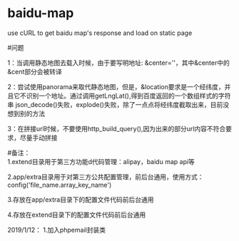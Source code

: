 # baidu-map
use cURL to get baidu map's response and load on static page      

#问题

1：当调用静态地图去载入时候，由于要写明地址: &center=''，其中&center中的&cent部分会被转译

2：尝试使用panorama来取代静态地图，但是，&location要求是一个经纬度，并且它不识别一个地址。通过调用getLngLat(),得到百度返回的一个数组样式的字符串
json_decode()失败，explode()失败，除了一点点将经纬度截取出来，目前没想到别的方法

3：在拼接url时候，不要使用http_build_query(),因为出来的部分url内容不符合要求，尽量手动拼接

#备注：                                                                                                                                                        
1.extend目录用于第三方功能d代码管理：alipay，baidu map api等

2.app/extra目录用于对第三方公共配置管理，前后台通用，使用方式：config('file_name.array_key_name')

3.存放在app/extra目录下的配置文件代码前后台通用

4.存放在extend目录下的配置文件代码前后台通用


2019/1/12：
1.加入phpemail封装类
